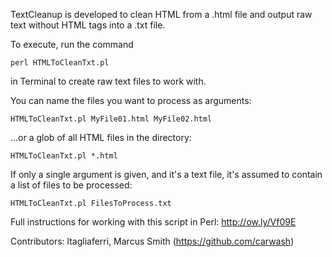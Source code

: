 TextCleanup is developed to clean HTML from a .html file and output raw text without HTML tags into a .txt file. 

To execute, run the command

`perl HTMLToCleanTxt.pl`

in Terminal to create raw text files to work with.

You can name the files you want to process as arguments:

`HTMLToCleanTxt.pl MyFile01.html MyFile02.html`

…or a glob of all HTML files in the directory:

`HTMLToCleanTxt.pl *.html`

If only a single argument is given, and it's a text file, it's assumed to contain a list of files to be processed:

`HTMLToCleanTxt.pl FilesToProcess.txt`

Full instructions for working with this script in Perl: http://ow.ly/Vf09E

Contributors: ltagliaferri, Marcus Smith (https://github.com/carwash)
